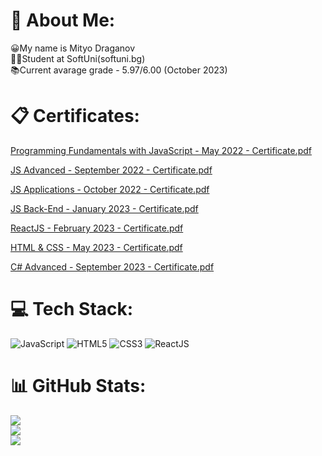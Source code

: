 # 💫 About Me:
😀My name is Mityo Draganov
<br>
👨‍🎓Student at SoftUni(softuni.bg)
<br> 
📚Current avarage grade - 5.97/6.00 (October 2023)
<br>

# 📋 Certificates:
[Programming Fundamentals with JavaScript - May 2022 - Certificate.pdf](https://github.com/MityoDraganov/Softuni/files/9333860/Programming.Fundamentals.with.JavaScript.-.May.2022.-.Certificate.pdf)

[JS Advanced - September 2022 - Certificate.pdf](https://github.com/MityoDraganov/Softuni/files/9945885/JS.Advanced.-.September.2022.-.Certificate.pdf)

[JS Applications - October 2022 - Certificate.pdf](https://github.com/MityoDraganov/MityoDraganov/files/10318067/JS.Applications.-.October.2022.-.Certificate.pdf)

[JS Back-End - January 2023 - Certificate.pdf](https://github.com/MityoDraganov/MityoDraganov/files/11467992/JS.Back-End.-.January.2023.-.Certificate.pdf)

[ReactJS - February 2023 - Certificate.pdf](https://github.com/MityoDraganov/MityoDraganov/files/11467994/ReactJS.-.February.2023.-.Certificate.pdf)

[HTML & CSS - May 2023 - Certificate.pdf](https://github.com/MityoDraganov/MityoDraganov/files/13209982/HTML.CSS.-.May.2023.-.Certificate.pdf)

[C# Advanced - September 2023 - Certificate.pdf](https://github.com/MityoDraganov/MityoDraganov/files/13209997/C.Advanced.-.September.2023.-.Certificate.pdf)




# 💻 Tech Stack:
![JavaScript](https://img.shields.io/badge/javascript-%23323330.svg?style=for-the-badge&logo=javascript&logoColor=%23F7DF1E) ![HTML5](https://img.shields.io/badge/html5-%23E34F26.svg?style=for-the-badge&logo=html5&logoColor=white) ![CSS3](https://img.shields.io/badge/css3-%231572B6.svg?style=for-the-badge&logo=css3&logoColor=white) ![ReactJS](https://img.shields.io/badge/-ReactJs-61DAFB?logo=react&logoColor=white&style=for-the-badge)
  
  

  
# 📊 GitHub Stats:
![](https://github-readme-stats.vercel.app/api?username=MityoDraganov&theme=dark&hide_border=false&include_all_commits=false&count_private=false)<br/>
![](https://github-readme-streak-stats.herokuapp.com/?user=MityoDraganov&theme=dark&hide_border=false)<br/>
![](https://github-readme-stats.vercel.app/api/top-langs/?username=MityoDraganov&theme=dark&hide_border=false&include_all_commits=false&count_private=false&layout=compact)

